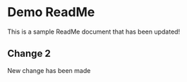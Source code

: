 # Demo ReadMe

This is a sample ReadMe document that has been updated!

## Change 2

New change has been made